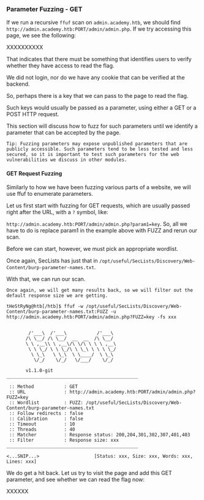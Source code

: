 ### Parameter Fuzzing - GET

If we run a recursive ```ffuf``` scan on ```admin.academy.htb```, we should find ```http://admin.academy.htb:PORT/admin/admin.php```. If we try accessing this page, we see the following:

XXXXXXXXXX

That indicates that there must be something that identifies users to verify whether they have access to read the flag. 

We did not login, nor do we have any cookie that can be verified at the backend. 

So, perhaps there is a key that we can pass to the page to read the flag. 

Such keys would usually be passed as a parameter, using either a GET or a POST HTTP request. 

This section will discuss how to fuzz for such parameters until we identify a parameter that can be accepted by the page.

``` Tip: Fuzzing parameters may expose unpublished parameters that are publicly accessible. Such parameters tend to be less tested and less secured, so it is important to test such parameters for the web vulnerabilities we discuss in other modules.   ```

#### GET Request Fuzzing

Similarly to how we have been fuzzing various parts of a website, we will use ffuf to enumerate parameters. 

Let us first start with fuzzing for GET requests, which are usually passed right after the URL, with a ```?``` symbol, like:

```http://admin.academy.htb:PORT/admin/admin.php?param1=key```.
So, all we have to do is replace param1 in the example above with FUZZ and rerun our scan. 

Before we can start, however, we must pick an appropriate wordlist. 

Once again, SecLists has just that in ```/opt/useful/SecLists/Discovery/Web-Content/burp-parameter-names.txt```. 

With that, we can run our scan.

``` Once again, we will get many results back, so we will filter out the default response size we are getting. ```

```
tHeStRyNg@htb[/htb]$ ffuf -w /opt/useful/SecLists/Discovery/Web-Content/burp-parameter-names.txt:FUZZ -u http://admin.academy.htb:PORT/admin/admin.php?FUZZ=key -fs xxx


        /'___\  /'___\           /'___\       
       /\ \__/ /\ \__/  __  __  /\ \__/       
       \ \ ,__\\ \ ,__\/\ \/\ \ \ \ ,__\      
        \ \ \_/ \ \ \_/\ \ \_\ \ \ \ \_/      
         \ \_\   \ \_\  \ \____/  \ \_\       
          \/_/    \/_/   \/___/    \/_/       

       v1.1.0-git
________________________________________________

 :: Method           : GET
 :: URL              : http://admin.academy.htb:PORT/admin/admin.php?FUZZ=key
 :: Wordlist         : FUZZ: /opt/useful/SecLists/Discovery/Web-Content/burp-parameter-names.txt
 :: Follow redirects : false
 :: Calibration      : false
 :: Timeout          : 10
 :: Threads          : 40
 :: Matcher          : Response status: 200,204,301,302,307,401,403
 :: Filter           : Response size: xxx
________________________________________________

<...SNIP...>                    [Status: xxx, Size: xxx, Words: xxx, Lines: xxx]
```

We do get a hit back. Let us try to visit the page and add this GET parameter, and see whether we can read the flag now:

XXXXXX